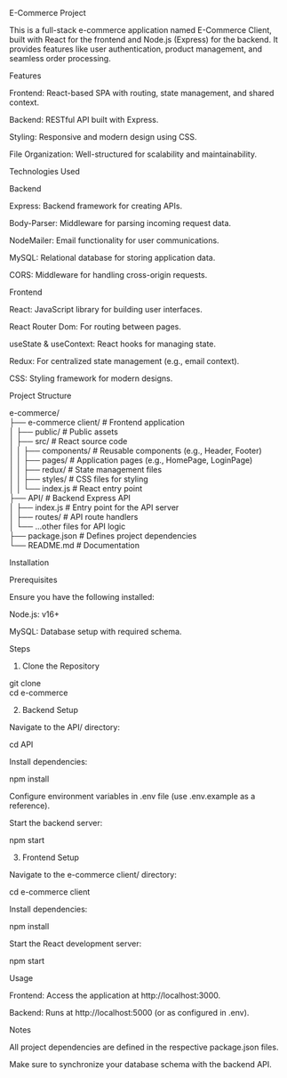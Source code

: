 E-Commerce Project

This is a full-stack e-commerce application named E-Commerce Client, built with React for the frontend and Node.js (Express) for the backend. It provides features like user authentication, product management, and seamless order processing.

Features

Frontend: React-based SPA with routing, state management, and shared context.

Backend: RESTful API built with Express.

Styling: Responsive and modern design using CSS.

File Organization: Well-structured for scalability and maintainability.


Technologies Used

Backend

Express: Backend framework for creating APIs.

Body-Parser: Middleware for parsing incoming request data.

NodeMailer: Email functionality for user communications.

MySQL: Relational database for storing application data.

CORS: Middleware for handling cross-origin requests.


Frontend

React: JavaScript library for building user interfaces.

React Router Dom: For routing between pages.

useState & useContext: React hooks for managing state.

Redux: For centralized state management (e.g., email context).

CSS: Styling framework for modern designs.


Project Structure

e-commerce/  
├── e-commerce client/  # Frontend application  
│   ├── public/         # Public assets  
│   ├── src/            # React source code  
│   │   ├── components/ # Reusable components (e.g., Header, Footer)  
│   │   ├── pages/      # Application pages (e.g., HomePage, LoginPage)  
│   │   ├── redux/      # State management files  
│   │   ├── styles/     # CSS files for styling  
│   │   └── index.js    # React entry point  
├── API/                # Backend Express API  
│   ├── index.js        # Entry point for the API server  
│   ├── routes/         # API route handlers  
│   └── ...other files for API logic  
├── package.json        # Defines project dependencies  
└── README.md           # Documentation

Installation

Prerequisites

Ensure you have the following installed:

Node.js: v16+

MySQL: Database setup with required schema.


Steps

1. Clone the Repository

git clone <repository-url>  
cd e-commerce


2. Backend Setup

Navigate to the API/ directory:

cd API

Install dependencies:

npm install

Configure environment variables in .env file (use .env.example as a reference).

Start the backend server:

npm start



3. Frontend Setup

Navigate to the e-commerce client/ directory:

cd e-commerce client

Install dependencies:

npm install

Start the React development server:

npm start




Usage

Frontend: Access the application at http://localhost:3000.

Backend: Runs at http://localhost:5000 (or as configured in .env).


Notes

All project dependencies are defined in the respective package.json files.

Make sure to synchronize your database schema with the backend API.
